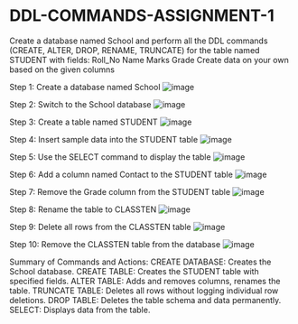 # DDL-COMMANDS-ASSIGNMENT-1
Create a database named School and perform all the DDL commands (CREATE, ALTER, DROP, RENAME, TRUNCATE) for the table named STUDENT with fields: Roll_No Name Marks Grade Create data on your own based on the given columns

Step 1: Create a database named School
![image](https://github.com/user-attachments/assets/b3a496fa-e1df-4771-aa95-1770d0ca1ad6)

Step 2: Switch to the School database
![image](https://github.com/user-attachments/assets/80192f8c-da88-420a-8c3d-00c5121b8dc2)

Step 3: Create a table named STUDENT
![image](https://github.com/user-attachments/assets/9fc72ca8-d163-4412-b232-6bb0e805e199)

Step 4: Insert sample data into the STUDENT table
![image](https://github.com/user-attachments/assets/a7bfe60d-1c4a-4002-908d-acb2498236b1)

Step 5: Use the SELECT command to display the table
![image](https://github.com/user-attachments/assets/d12a196c-9889-4b21-87db-6008c36c51d8)

Step 6: Add a column named Contact to the STUDENT table
![image](https://github.com/user-attachments/assets/af64d8f4-e020-41e6-a355-1110f4dac89a)

Step 7: Remove the Grade column from the STUDENT table
![image](https://github.com/user-attachments/assets/dee0d9d5-4252-4626-a865-20f41ad8ac32)

Step 8: Rename the table to CLASSTEN
![image](https://github.com/user-attachments/assets/6df2a8c5-d5dc-4449-bc13-b4221b5f84dd)

Step 9: Delete all rows from the CLASSTEN table
![image](https://github.com/user-attachments/assets/63fdfecb-b950-453a-9a74-cbb4f12eef90)

Step 10: Remove the CLASSTEN table from the database
![image](https://github.com/user-attachments/assets/a4ecb550-fe0e-4eae-b5d6-83db10df255e)


Summary of Commands and Actions:
CREATE DATABASE: Creates the School database.
CREATE TABLE: Creates the STUDENT table with specified fields.
ALTER TABLE: Adds and removes columns, renames the table.
TRUNCATE TABLE: Deletes all rows without logging individual row deletions.
DROP TABLE: Deletes the table schema and data permanently.
SELECT: Displays data from the table.


